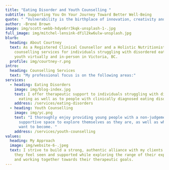 ```yaml
---
title: "Eating Disorder and Youth Counselling "
subtitle: Supporting You On Your Journey Toward Better Well-Being
quote: " “Vulnerability is the birthplace of innovation, creativity and change.” "
author: -Brené Brown
image: img/scott-webb-hdyo6rr3kqk-unsplash-1-.jpg
full_image: img/mitchel-lensink-dfil2kw6ulw-unsplash.jpg
blurb:
  heading: About Courtney
  text: As a Registered Clinical Counsellor and a Holistic Nutritionist I offer
    counselling services for individuals struggling with disordered eating and
    youth virtually and in-person in Victoria, BC.
  profile: img/courtney-r.png
intro:
  heading: Counselling Services
  text: "My professional focus is on the following areas:"
services:
  - heading: Eating Disorders
    image: img/blog-index.jpg
    text: I offer therapeutic support to individuals struggling with disordered
      eating as well as to people with clinically diagnosed eating disorders.
    address: /services/eating-disorders
  - heading: Youth Counselling
    image: img/yc.png
    text: "I thoroughly enjoy providing young people with a non-judgemental and
      supportive space to explore themselves as they are, as well as who they
      want to become. "
    address: /services/youth-counselling
values:
  heading: My Approach
  image: img/website-6-.jpeg
  text: I strive to build a strong, authentic alliance with my clients so that
    they feel seen and supported while exploring the range of their experience
    and working together towards their therapeutic goals.
---
```

